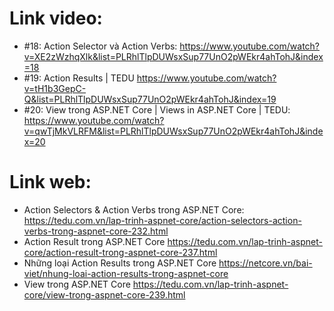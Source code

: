﻿# Link video:
- #18: Action Selector và Action Verbs: 
https://www.youtube.com/watch?v=XE2zWzhqXlk&list=PLRhlTlpDUWsxSup77UnO2pWEkr4ahTohJ&index=18
- #19: Action Results | TEDU
https://www.youtube.com/watch?v=tH1b3GepC-Q&list=PLRhlTlpDUWsxSup77UnO2pWEkr4ahTohJ&index=19
- #20: View trong ASP.NET Core | Views in ASP.NET Core | TEDU:
https://www.youtube.com/watch?v=qwTjMkVLRFM&list=PLRhlTlpDUWsxSup77UnO2pWEkr4ahTohJ&index=20
# Link web:
- Action Selectors & Action Verbs trong ASP.NET Core:
https://tedu.com.vn/lap-trinh-aspnet-core/action-selectors-action-verbs-trong-aspnet-core-232.html
- Action Result trong ASP.NET Core
https://tedu.com.vn/lap-trinh-aspnet-core/action-result-trong-aspnet-core-237.html
- Những loại Action Results trong ASP.NET Core
https://netcore.vn/bai-viet/nhung-loai-action-results-trong-aspnet-core
- View trong ASP.NET Core
https://tedu.com.vn/lap-trinh-aspnet-core/view-trong-aspnet-core-239.html